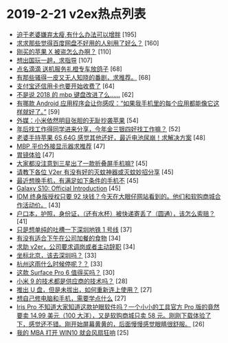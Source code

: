 # 2019-2-21 v2ex热点列表

+ [迫于老婆嫌弃太瘦,有什么办法可以增胖](https://www.v2ex.com/t/537149#reply195) [195]
+ [求求那些觉得百度网盘不好用的人别用了好么？](https://www.v2ex.com/t/537261#reply160) [160]
+ [刚买的苹果 X 被盗怎么办啊？](https://www.v2ex.com/t/537252#reply110) [110]
+ [想出国玩一趟，求指导](https://www.v2ex.com/t/537172#reply107) [107]
+ [点名滴滴 送机服务礼橙专车放鸽子](https://www.v2ex.com/t/537199#reply68) [68]
+ [有那些骚得一皮又无人知晓的番剧，求推荐。](https://www.v2ex.com/t/537304#reply68) [68]
+ [支付宝还信用卡也要开始收费了](https://www.v2ex.com/t/537131#reply64) [64]
+ [不是说 2018 的 mbp 键盘改进了么……](https://www.v2ex.com/t/537126#reply62) [62]
+ [有哪款 Android 应用程序会让你感叹：“如果我手机里的每个应用都能像它这样就好了。”](https://www.v2ex.com/t/537290#reply59) [59]
+ [外媒：小米依然明目张胆的无耻抄袭苹果](https://www.v2ex.com/t/537112#reply54) [54]
+ [年后找工作得同学进来分享，今年金三银四好找工作嘛？](https://www.v2ex.com/t/537134#reply52) [52]
+ [老婆手持苹果 6S,64G 感觉其他还好，最近电池尿崩！求解决方案](https://www.v2ex.com/t/537099#reply48) [48]
+ [MBP 平价外接显示器求推荐](https://www.v2ex.com/t/537123#reply47) [47]
+ [胃镜体验](https://www.v2ex.com/t/537161#reply47) [47]
+ [大家都没注意到三星出了一款折叠屏手机嘛?](https://www.v2ex.com/t/537108#reply45) [45]
+ [请教下各位 V2er 有没有好的灭蚊神器或灭蚊妙招分享](https://www.v2ex.com/t/537119#reply45) [45]
+ [最近想换手机，有满足如下条件的手机不](https://www.v2ex.com/t/537121#reply45) [45]
+ [Galaxy S10: Official Introduction](https://www.v2ex.com/t/537130#reply45) [45]
+ [IDM 终身版授权只要 92 块钱？今天在大眼仔网站看到的。他们和软购商城合作活动价。](https://www.v2ex.com/t/537194#reply43) [43]
+ [户口本，护照，身份证，（还有水杯）被快递寄丢了（圆通），该怎么索赔？](https://www.v2ex.com/t/537334#reply41) [41]
+ [只是想单纯的吐槽一下深圳地铁 1 号线](https://www.v2ex.com/t/537117#reply37) [37]
+ [有没有适合下午在公司加餐的食物](https://www.v2ex.com/t/537281#reply34) [34]
+ [求助 v2er，公司要求调岗或者主动辞职](https://www.v2ex.com/t/537339#reply34) [34]
+ [坐标北京，该去深圳吗？](https://www.v2ex.com/t/537145#reply33) [33]
+ [杭州这雨什么时候停呢？？](https://www.v2ex.com/t/537241#reply33) [33]
+ [这款 Surface Pro 6 值得买吗？](https://www.v2ex.com/t/537245#reply30) [30]
+ [小米 9 的技术都是供应商的技术吗？](https://www.v2ex.com/t/537185#reply28) [28]
+ [推出 U 盘，但是未拔出，如何重新连上使用？](https://www.v2ex.com/t/537181#reply27) [27]
+ [想自己修电脑和手机，需要学点什么](https://www.v2ex.com/t/537211#reply27) [27]
+ [Iris Pro 不知道大家知道这款护眼软件吗？一个小小的工具官方 Pro 版的竟然要卖 14.99 美元（100 大洋），又是软购商城只卖 58 元。刚刚下载体验了下，感觉还不错。刚开始屏幕黄黄的，后面慢慢感觉眼睛很舒服。](https://www.v2ex.com/t/537288#reply26) [26]
+ [我的 MBA 打开 WIN10 就会风扇狂响](https://www.v2ex.com/t/537116#reply25) [25]
